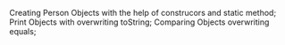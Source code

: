Creating Person Objects with the help of construcors and static method;
Print Objects with overwriting toString;
Comparing Objects overwriting equals; 
